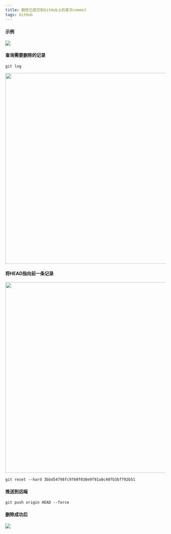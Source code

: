 ```yaml
---
title: 删除已提交到GitHub上的某次commit
tags: GitHub
---
```


#### 示例
<img src="https://image.oldboard.cn/blog/WX20210304-105659.png">

#### 查询需要删除的记录

```
git log
```

<img src="https://image.oldboard.cn/blog/WX20210304-111628.png" width="600">

#### 将HEAD指向前一条记录

<img src="https://image.oldboard.cn/blog/WX20210304-111921.png" width="600">

```
git reset --hard 3bbd54798fc9760f038e9f91a8c40fb3bf792b51
```

#### 推送到远端

```
git push origin HEAD --force
```

#### 删除成功后
<img src="https://image.oldboard.cn/blog/WX20210304-112316.png">
